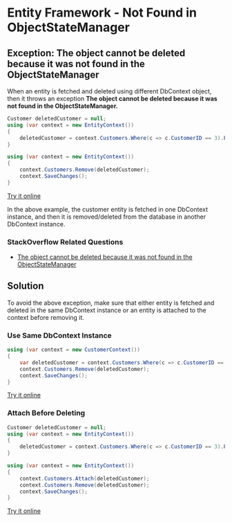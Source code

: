 # Entity Framework - Not Found in ObjectStateManager

## Exception: The object cannot be deleted because it was not found in the ObjectStateManager

When an entity is fetched and deleted using different DbContext object, then it throws an exception **The object cannot be deleted because it was not found in the ObjectStateManager.**

```csharp
Customer deletedCustomer = null;
using (var context = new EntityContext())
{
    deletedCustomer = context.Customers.Where(c => c.CustomerID == 3).FirstOrDefault();
}

using (var context = new EntityContext())
{
    context.Customers.Remove(deletedCustomer);
    context.SaveChanges();
}
```
[Try it online](https://dotnetfiddle.net/bgqpUy)

In the above example, the customer entity is fetched in one DbContext instance, and then it is removed/deleted from the database in another DbContext instance.  

### StackOverflow Related Questions

 - [The object cannot be deleted because it was not found in the ObjectStateManager](https://stackoverflow.com/questions/7791149/the-object-cannot-be-deleted-because-it-was-not-found-in-the-objectstatemanager)

## Solution

To avoid the above exception, make sure that either entity is fetched and deleted in the same DbContext instance or an entity is attached to the context before removing it.
 
### Use Same DbContext Instance

```csharp
using (var context = new CustomerContext())
{
    var deletedCustomer = context.Customers.Where(c => c.CustomerID == 3).FirstOrDefault();
    context.Customers.Remove(deletedCustomer);
    context.SaveChanges();
}
```

[Try it online](https://dotnetfiddle.net/c8IVLD)

### Attach Before Deleting

```csharp
Customer deletedCustomer = null;
using (var context = new EntityContext())
{
    deletedCustomer = context.Customers.Where(c => c.CustomerID == 3).FirstOrDefault();
}

using (var context = new EntityContext())
{
    context.Customers.Attach(deletedCustomer);
    context.Customers.Remove(deletedCustomer);
    context.SaveChanges();
}
```

[Try it online](https://dotnetfiddle.net/mexawY)